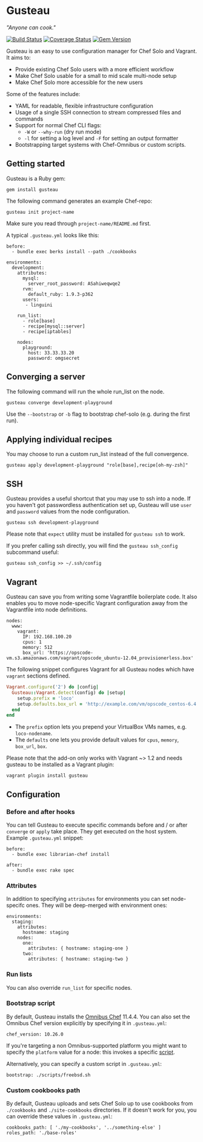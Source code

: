 # Gusteau

*"Anyone can cook."*

[![Build Status](https://www.travis-ci.org/locomote/gusteau.png?branch=master)](https://www.travis-ci.org/locomote/gusteau)
[![Coverage Status](https://coveralls.io/repos/locomote/gusteau/badge.png)](https://coveralls.io/r/locomote/gusteau)
[![Gem Version](https://badge.fury.io/rb/gusteau.png)](http://badge.fury.io/rb/gusteau)

Gusteau is an easy to use configuration manager for Chef Solo and Vagrant. It aims to:

* Provide existing Chef Solo users with a more efficient workflow
* Make Chef Solo usable for a small to mid scale multi-node setup
* Make Chef Solo more accessible for the new users

Some of the features include:

* YAML for readable, flexible infrastructure configuration
* Usage of a single SSH connection to stream compressed files and commands
* Support for normal Chef CLI flags:
  * `-W` or `--why-run` (dry run mode)
  * `-l` for setting a log level and   `-F` for setting an output formatter
* Bootstrapping target systems with Chef-Omnibus or custom scripts.


## Getting started

Gusteau is a Ruby gem:

```
gem install gusteau
```

The following command generates an example Chef-repo:

```
gusteau init project-name
```

Make sure you read through `project-name/README.md` first.

A typical `.gusteau.yml` looks like this:

```
before:
  - bundle exec berks install --path ./cookbooks

environments:
  development:
    attributes:
      mysql:
        server_root_password: ASahiweqwqe2
      rvm:
        default_ruby: 1.9.3-p362
      users:
       - linguini

    run_list:
      - role[base]
      - recipe[mysql::server]
      - recipe[iptables]

    nodes:
      playground:
        host: 33.33.33.20
        password: omgsecret
```


## Converging a server

The following command will run the whole run_list on the node.

```
gusteau converge development-playground
```

Use the `--bootstrap` or `-b` flag to bootstrap chef-solo (e.g. during the first run).

## Applying individual recipes

You may choose to run a custom run_list instead of the full convergence.

```
gusteau apply development-playground "role[base],recipe[oh-my-zsh]"
```

## SSH

Gusteau provides a useful shortcut that you may use to ssh into a node. If you haven't got passwordless authentication set up, Gusteau will use `user` and `password` values from the node configuration.

```
gusteau ssh development-playground
```

Please note that `expect` utility must be installed for `gusteau ssh` to work.

If you prefer calling ssh directly, you will find the `gusteau ssh_config` subcommand useful:

```
gusteau ssh_config >> ~/.ssh/config
```

## Vagrant

Gusteau can save you from writing some Vagrantfile boilerplate code. It also enables you to move node-specific Vagrant configuration away from the Vagrantfile into node definitions.

```
nodes:
  www:
    vagrant:
      IP: 192.168.100.20
      cpus: 1
      memory: 512
      box_url: 'https://opscode-vm.s3.amazonaws.com/vagrant/opscode_ubuntu-12.04_provisionerless.box'
```

The following snippet configures Vagrant for all Gusteau nodes which have `vagrant` sections defined.

```ruby
Vagrant.configure('2') do |config|
  Gusteau::Vagrant.detect(config) do |setup|
    setup.prefix = 'loco'
    setup.defaults.box_url = 'http://example.com/vm/opscode_centos-6.4.box'
  end
end
```

* The `prefix` option lets you prepend your VirtualBox VMs names, e.g. `loco-nodename`.
* The `defaults` one lets you provide default values for `cpus`, `memory`, `box_url`, `box`.

Please note that the add-on only works with Vagrant ~> 1.2 and needs gusteau to be installed as a Vagrant plugin:

```
vagrant plugin install gusteau
```

## Configuration

### Before and after hooks

You can tell Gusteau to execute specific commands before and / or after `converge` or `apply` take place. They get executed on the host system. Example `.gusteau.yml` snippet:

```
before:
  - bundle exec librarian-chef install

after:
  - bundle exec rake spec
```

### Attributes
In addition to specifying `attributes` for environments you can set node-specifc ones. They will be deep-merged with environment ones:

```
environments:
  staging:
    attributes:
      hostname: staging
    nodes:
      one:
        attributes: { hostname: staging-one }
      two:
        attributes: { hostname: staging-two }
```

### Run lists

You can also override `run_list` for specific nodes.

### Bootstrap script

By default, Gusteau installs the [Omnibus Chef](http://www.opscode.com/chef/install/) 11.4.4. You can also set the Omnibus Chef version explicitly by specifying it in `.gusteau.yml`:

```
chef_version: 10.26.0
```

If you're targeting a non Omnibus-supported platform you might want to specify the `platform` value for a node: this invokes a specific [script](https://github.com/locomote/gusteau/tree/master/bootstrap).

Alternatively, you can specify a custom script in `.gusteau.yml`:

```
bootstrap: ./scripts/freebsd.sh
```


### Custom cookbooks path

By default, Gusteau uploads and sets Chef Solo up to use cookbooks from `./cookbooks` and `./site-cookbooks` directories. If it doesn't work for you, you can override these values in `.gusteau.yml`:

```
cookbooks_path: [ './my-cookbooks', '../something-else' ]
roles_path: './base-roles'
```
